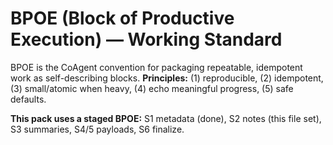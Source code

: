 # BPOE (Block of Productive Execution) — Working Standard
BPOE is the CoAgent convention for packaging repeatable, idempotent work as self-describing blocks.
**Principles:** (1) reproducible, (2) idempotent, (3) small/atomic when heavy, (4) echo meaningful progress, (5) safe defaults.

**This pack uses a staged BPOE:** S1 metadata (done), S2 notes (this file set), S3 summaries, S4/5 payloads, S6 finalize.